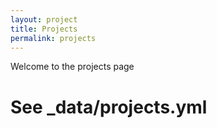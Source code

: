 ```yaml
---
layout: project
title: Projects
permalink: projects
---
```


Welcome to the projects page


# See _data/projects.yml